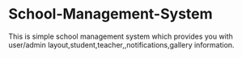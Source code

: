 # School-Management-System
 This is simple school management system which provides you with user/admin layout,student,teacher,,notifications,gallery information.
